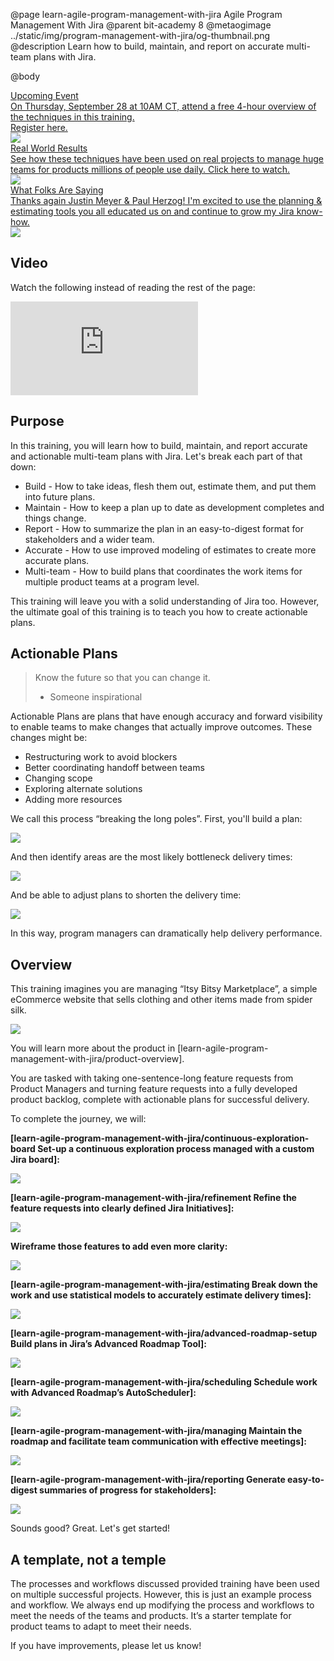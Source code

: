 @page learn-agile-program-management-with-jira Agile Program Management With Jira
@parent bit-academy 8
@metaogimage ../static/img/program-management-with-jira/og-thumbnail.png
@description Learn how to build, maintain, and report on accurate multi-team plans
with Jira.

@body

<div class="ads-red-border-300">
<a href="https://www.bitovi.com/events/program-management-webinar">
<div>Upcoming Event</div>
<div>
On Thursday, September 28 at 10AM CT, attend a free 4-hour overview 
of the techniques in this training. <br/>
<span>Register here.</span>
</div>
<img src="../static/img/program-management-with-jira/home/training-thumbnail.png"/>
</a>
<a href="https://www.youtube.com/watch?v=ipW1I74cDGo">
<div>Real World Results</div>
<div>
See how these techniques have been used on real projects to manage
huge teams for products millions of people use daily.
<span>Click here to watch.</span>
</div>
<img src="../static/img/program-management-with-jira/home/case-study-thumb.png"/>
</a>
<a href="https://www.linkedin.com/feed/update/urn:li:activity:7103035457785008128?commentUrn=urn%3Ali%3Acomment%3A%28activity%3A7103035457785008128%2C7103106664626561025%29&dashCommentUrn=urn%3Ali%3Afsd_comment%3A%287103106664626561025%2Curn%3Ali%3Aactivity%3A7103035457785008128%29">
<div>What Folks Are Saying</div>
<div>
Thanks again Justin Meyer & Paul Herzog! I'm excited to use the planning & estimating tools you all educated us on and continue to grow my Jira know-how.
</div>
<img src="../static/img/program-management-with-jira/home/joe-thumb.png"/>
</a>
</div>



## Video 

Watch the following instead of reading the rest of the page:


<iframe class="block-16-by-9" src="https://www.youtube.com/embed/X3F7cFnKMQc" title="YouTube video player" frameborder="0" allow="accelerometer; autoplay; clipboard-write; encrypted-media; gyroscope; picture-in-picture; web-share" allowfullscreen></iframe>


## Purpose

In this training, you will learn how to <span class="color-blue bold">build</span>, 
<span class="color-green bold">maintain</span>, and 
<span class="color-purple bold">report</span> <span class="color-teal bold">accurate</span> and 
<span class="color-red bold italic">actionable</span> <span class="color-gray bold">multi-team</span> plans with Jira. Let's break each part of that down:

- <span class="color-blue bold">Build</span> - How to take ideas, flesh them out, estimate them, and put them into future plans.
- <span class="color-green bold">Maintain</span> - How to keep a plan up to date as development completes and things change.
- <span class="color-purple bold">Report</span> - How to summarize the plan in an easy-to-digest format for stakeholders and a wider team.
- <span class="color-teal bold">Accurate</span> - How to use improved modeling of estimates to create more accurate plans.
- <span class="color-gray bold">Multi-team</span> - How to build plans that coordinates the work items for multiple product teams at a program level.

This training will leave you with a solid understanding of Jira too. However, the ultimate goal of this training is to teach you how to create <span class="color-red bold italic">actionable</span> plans.

## <span class="color-red bold">Actionable</span> Plans

> Know the future so that you can change it.
> 
> - Someone inspirational

<span class="color-red bold italic">Actionable Plans</span> are plans that have enough accuracy and forward visibility to enable teams to make changes that actually improve outcomes. These changes might be:

- Restructuring work to avoid blockers
- Better coordinating handoff between teams
- Changing scope
- Exploring alternate solutions
- Adding more resources

We call this process “breaking the long poles”. First, you'll build a plan:

<img src="../static/img/program-management-with-jira/home/identify-longpole.png"
	class="content-400-800-shadow"/>

And then identify areas are the most likely bottleneck delivery times:

<img src="../static/img/program-management-with-jira/home/identified-longpole.png"
	class="content-400-800-shadow"/>

And be able to adjust plans to shorten the delivery time:

<img src="../static/img/program-management-with-jira/home/shortened.png"
	class="content-400-800-shadow"/>

In this way, program managers can dramatically help delivery performance. 

## Overview

This training imagines you are managing “Itsy Bitsy Marketplace”, a simple eCommerce website that sells clothing and other items made from spider silk.

<img src="../static/img/program-management-with-jira/home/itsy-homepage.png"
	class="content-400-800"/>

You will learn more about the product in [learn-agile-program-management-with-jira/product-overview].

You are tasked with taking one-sentence-long feature requests from Product Managers and turning feature requests into a fully developed product backlog, complete with actionable plans for successful delivery.  

To complete the journey, we will:

__[learn-agile-program-management-with-jira/continuous-exploration-board  Set-up a continuous exploration process managed with a custom Jira board]:__

<img src="../static/img/program-management-with-jira/home/kanban-board.png"
	class="content-400-800-shadow"/>

__[learn-agile-program-management-with-jira/refinement Refine the feature requests into clearly defined Jira Initiatives]:__

<img src="../static/img/program-management-with-jira/home/refined-features.png"
	class="content-400-800-shadow"/>


__Wireframe those features to add even more clarity:__

<img src="../static/img/program-management-with-jira/home/wireframe.png"
	class="content-400-800-shadow"/>

__[learn-agile-program-management-with-jira/estimating Break down the work and use statistical models to accurately estimate delivery times]:__

<img src="../static/img/program-management-with-jira/home/estimation.png"
	class="content-400-800-shadow"/>


__[learn-agile-program-management-with-jira/advanced-roadmap-setup Build plans in Jira’s Advanced Roadmap Tool]:__

<img src="../static/img/program-management-with-jira/home/advanced-plan.png"
	class="content-400-800-shadow"/>

__[learn-agile-program-management-with-jira/scheduling Schedule work with Advanced Roadmap’s AutoScheduler]:__

<img src="../static/img/program-management-with-jira/home/autoscheduler.png"
	class="content-400-800-shadow"/>

__[learn-agile-program-management-with-jira/managing Maintain the roadmap and facilitate team communication with effective meetings]:__

<img src="../static/img/program-management-with-jira/home/program-planning.png"
	class="content-shadow"/>

__[learn-agile-program-management-with-jira/reporting Generate easy-to-digest summaries of progress for stakeholders]:__

<img src="../static/img/program-management-with-jira/home/reporting.png"
	class="content-400-800-shadow"/>

Sounds good? Great. Let's get started!

## A template, not a temple

The processes and workflows discussed provided training have been used on multiple successful projects. However, this is just an example process and workflow. We always end up modifying the process and workflows to meet the needs of the teams and products. It’s a starter template for product teams to adapt to meet their needs. 

If you have improvements, please let us know!